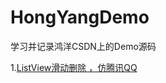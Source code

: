 # HongYangDemo
学习并记录鸿洋CSDN上的Demo源码

1.[ListView滑动删除 ，仿腾讯QQ](http://blog.csdn.net/lmj623565791/article/details/22961279)
